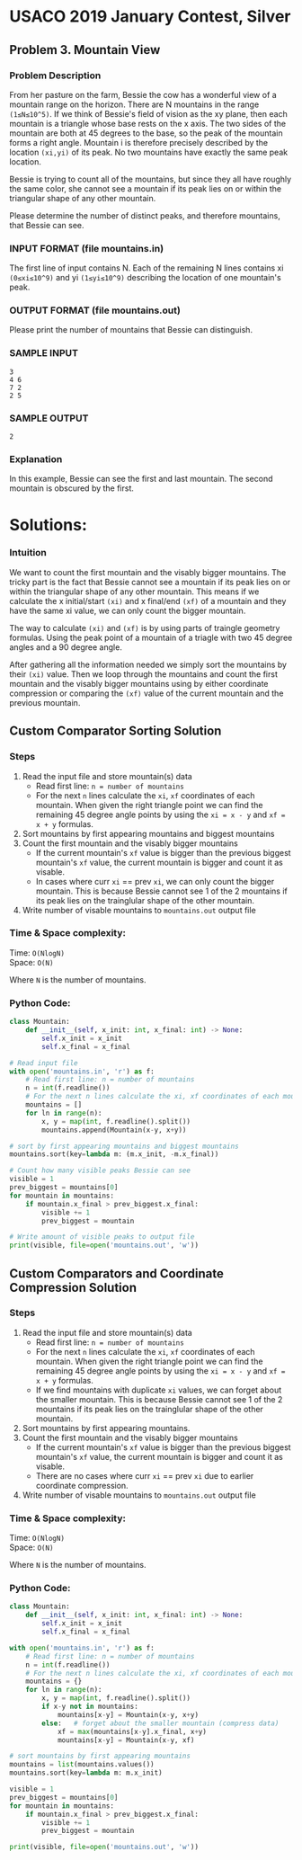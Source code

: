 # USACO 2019 January Contest, Silver
## Problem 3. Mountain View

### Problem Description
From her pasture on the farm, Bessie the cow has a wonderful view of a mountain range on the horizon. There are N mountains in the range `(1≤N≤10^5)`. If we think of Bessie's field of vision as the xy plane, then each mountain is a triangle whose base rests on the x axis. The two sides of the mountain are both at 45 degrees to the base, so the peak of the mountain forms a right angle. Mountain i is therefore precisely described by the location `(xi,yi)` of its peak. No two mountains have exactly the same peak location.

Bessie is trying to count all of the mountains, but since they all have roughly the same color, she cannot see a mountain if its peak lies on or within the triangular shape of any other mountain.

Please determine the number of distinct peaks, and therefore mountains, that Bessie can see.

### INPUT FORMAT (file mountains.in)
The first line of input contains N. Each of the remaining N lines contains xi `(0≤xi≤10^9)` and yi `(1≤yi≤10^9)` describing the location of one mountain's peak.

### OUTPUT FORMAT (file mountains.out)
Please print the number of mountains that Bessie can distinguish.

### SAMPLE INPUT
```
3
4 6
7 2
2 5
```

### SAMPLE OUTPUT
```
2
```

### Explanation
In this example, Bessie can see the first and last mountain. The second mountain is obscured by the first.

# Solutions:

### Intuition
We want to count the first mountain and the visably bigger mountains. The tricky part is the fact that Bessie cannot see a mountain if its peak lies on or within the triangular shape of any other mountain. This means if we calculate the x initial/start `(xi)` and x final/end `(xf)` of a mountain and they have the same xi value, we can only count the bigger mountain.

The way to calculate `(xi)` and `(xf)` is by using parts of traingle geometry formulas. Using the peak point of a mountain of a triagle with two 45 degree angles and a 90 degree angle. 

After gathering all the information needed we simply sort the mountains by their `(xi)` value. Then we loop through the mountains and count the first mountain and the visably bigger mountains using by either coordinate compression or comparing the `(xf)` value of the current mountain and the previous mountain.

## Custom Comparator Sorting Solution

### Steps
1. Read the input file and store mountain(s) data
	- Read first line: `n = number of mountains`
	- For the next `n` lines calculate the `xi`, `xf` coordinates of each mountain. When given the right triangle point we can find the remaining 45 degree angle points by using the `xi = x - y` and `xf = x + y` formulas.
2. Sort mountains by first appearing mountains and biggest mountains
3. Count the first mountain and the visably bigger mountains
	- If the current mountain's `xf` value is bigger than the previous biggest mountain's `xf` value, the current mountain is bigger and count it as visable.
	- In cases where curr `xi` == prev `xi`, we can only count the bigger mountain. This is because Bessie cannot see 1 of the 2 mountains if its peak lies on the trainglular shape of the other mountain.
4. Write number of visable mountains to `mountains.out` output file

### Time & Space complexity:
Time: `O(NlogN)`\
Space: `O(N)`

Where `N` is the number of mountains.

### Python Code:
```python
class Mountain:
	def __init__(self, x_init: int, x_final: int) -> None:
		self.x_init = x_init
		self.x_final = x_final

# Read input file
with open('mountains.in', 'r') as f:
	# Read first line: n = number of mountains
	n = int(f.readline())
	# For the next n lines calculate the xi, xf coordinates of each mountain
	mountains = []
	for ln in range(n):
		x, y = map(int, f.readline().split())
		mountains.append(Mountain(x-y, x+y))

# sort by first appearing mountains and biggest mountains
mountains.sort(key=lambda m: (m.x_init, -m.x_final))

# Count how many visible peaks Bessie can see
visible = 1
prev_biggest = mountains[0]
for mountain in mountains:
	if mountain.x_final > prev_biggest.x_final:
		visible += 1
		prev_biggest = mountain

# Write amount of visible peaks to output file
print(visible, file=open('mountains.out', 'w'))
```

## Custom Comparators and Coordinate Compression Solution

### Steps
1. Read the input file and store mountain(s) data
	- Read first line: `n = number of mountains`
	- For the next `n` lines calculate the `xi`, `xf` coordinates of each mountain. When given the right triangle point we can find the remaining 45 degree angle points by using the `xi = x - y` and `xf = x + y` formulas.
	- If we find mountains with duplicate `xi` values, we can forget about the smaller mountain. This is because Bessie cannot see 1 of the 2 mountains if its peak lies on the trainglular shape of the other mountain.
2. Sort mountains by first appearing mountains.
3. Count the first mountain and the visably bigger mountains
	- If the current mountain's `xf` value is bigger than the previous biggest mountain's `xf` value, the current mountain is bigger and count it as visable.
	- There are no cases where curr `xi` == prev `xi` due to earlier coordinate compression.
4. Write number of visable mountains to `mountains.out` output file

### Time & Space complexity:
Time: `O(NlogN)`\
Space: `O(N)`

Where `N` is the number of mountains.

### Python Code:
```python
class Mountain:
	def __init__(self, x_init: int, x_final: int) -> None:
		self.x_init = x_init
		self.x_final = x_final

with open('mountains.in', 'r') as f:
	# Read first line: n = number of mountains
	n = int(f.readline())
	# For the next n lines calculate the xi, xf coordinates of each mountain
	mountains = {}
	for ln in range(n):
		x, y = map(int, f.readline().split())
		if x-y not in mountains:
			mountains[x-y] = Mountain(x-y, x+y)
		else:	# forget about the smaller mountain (compress data)
			xf = max(mountains[x-y].x_final, x+y)
			mountains[x-y] = Mountain(x-y, xf)

# sort mountains by first appearing mountains
mountains = list(mountains.values())
mountains.sort(key=lambda m: m.x_init)

visible = 1
prev_biggest = mountains[0]
for mountain in mountains:
	if mountain.x_final > prev_biggest.x_final:
		visible += 1
		prev_biggest = mountain

print(visible, file=open('mountains.out', 'w'))
```